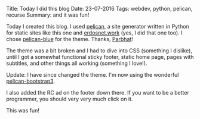 Title: Today I did this blog
Date: 23-07-2016
Tags: webdev, python, pelican, recurse
Summary: and it was fun!

Today I created this blog. I used [pelican](http://blog.getpelican.com/), a
site generator written in Python for static sites like this one and
[erdosnet.work](http://www.erdosnet.work) (yes, I did that one too). I
chose [pelican-blue](https://github.com/Parbhat/pelican-blue/) for the
theme. Thanks, [Parbhat](https://parbhatpuri.com/)!

The theme was a bit broken and I had to dive into CSS (something I
dislike), until I got a somewhat functional sticky footer, static home
page, pages with subtitles, and other things all working (something I
love!).

Update: I have since changed the theme. I'm now using the wonderful
[pelican-bootstrap3](https://github.com/getpelican/pelican-themes/tree/master/pelican-bootstrap3).

I also added the RC ad on the footer down there. If you want to be a better
programmer, you should very very much click on it.

This was fun!
